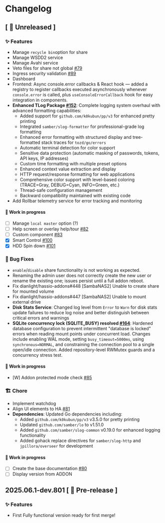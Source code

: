# Changelog

## [ 🚧 Unreleased ]

### ✨ Features

- Manage `recycle bin`option for share
- Manage WSDD2 service
- Manage Avahi service
- Veto files for share not global [#79](https://github.com/dianlight/srat/issues/79)
- Ingress security validation [#89](https://github.com/dianlight/srat/issues/89)
- Dashboard
- Frontend: Async console.error callbacks & React hook — added a registry to register callbacks executed asynchronously whenever `console.error` is called, plus `useConsoleErrorCallback` hook for easy integration in components.
- **Enhanced TLog Package [#152](https://github.com/dianlight/srat/issues/152)**: Complete logging system overhaul with advanced formatting capabilities:
  - Added support for `github.com/k0kubun/pp/v3` for enhanced pretty printing
  - Integrated `samber/slog-formatter` for professional-grade log formatting
  - Enhanced error formatting with structured display and tree-formatted stack traces for `tozd/go/errors`
  - Automatic terminal detection for color support
  - Sensitive data protection (automatic masking of passwords, tokens, API keys, IP addresses)
  - Custom time formatting with multiple preset options
  - Enhanced context value extraction and display
  - HTTP request/response formatting for web applications
  - Comprehensive color support with level-based coloring (TRACE=Gray, DEBUG=Cyan, INFO=Green, etc.)
  - Thread-safe configuration management
  - Backward compatibility maintained with existing code
- Add Rollbar telemetry service for error tracking and monitoring

#### **🚧 Work in progress**

- [ ] Manage `local master` option (?)
- [ ] Help screen or overlay help/tour [#82](https://github.com/dianlight/srat/issues/82)
- [ ] Custom component [#83](https://github.com/dianlight/srat/issues/83)
- [x] Smart Control [#100](https://github.com/dianlight/srat/issues/100)
- [x] HDD Spin down [#101](https://github.com/dianlight/srat/issues/101)

### 🐛 Bug Fixes

- `enable`/`disable` share functionality is not working as expected.
- Renaming the admin user does not correctly create the new user or rename the existing one; issues persist until a full addon reboot.
- Fix dianlight/hassio-addons#448 [SambaNAS2] Unable to create share for mounted volume
- Fix dianlight/hassio-addons#447 [SambaNAS2] Unable to mount external drive
- **Disk Stats Service**: Changed log level from `Error` to `Warn` for disk stats update failures to reduce log noise and better distinguish between critical errors and warnings
- **SQLite concurrency lock (SQLITE_BUSY) resolved [#164](https://github.com/dianlight/srat/issues/164)**: Hardened database configuration to prevent intermittent "database is locked" errors when reading mount points under concurrent load. Changes include enabling WAL mode, setting `busy_timeout=5000ms`, using `synchronous=NORMAL`, and constraining the connection pool to a single open/idle connection. Added repository-level RWMutex guards and a concurrency stress test.

#### **🚧 Work in progress**

- [W] Addon protected mode check [#85](https://github.com/dianlight/srat/issues/85)

### 🏗 Chore

- Implement watchdog
- Align UI elements to HA [#81](https://github.com/dianlight/srat/issues/81)
- **Dependencies**: Updated Go dependencies including:
  - Added `github.com/k0kubun/pp/v3` v3.5.0 for pretty printing
  - Updated `github.com/samber/lo` to v1.51.0
  - Added `github.com/samber/slog-common` v0.19.0 for enhanced logging functionality
  - Added gohack replace directives for `samber/slog-http` and `jpillora/overseer` for development

#### **🚧 Work in progress**

- [ ] Create the base documentation [#80](https://github.com/dianlight/srat/issues/80)
- [ ] Display version from ADDON

## 2025.06.1-dev.801 [ 🧪 Pre-release ]

### ✨ Features

- First Fully functional version ready for first merge!
